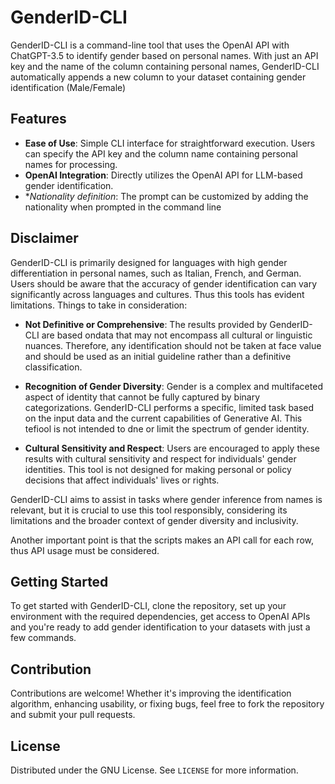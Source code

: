 # GenderID-CLI
GenderID-CLI is a command-line tool that uses the OpenAI API with ChatGPT-3.5 to identify gender based on personal names. With just an API key and the name of the column containing personal names, GenderID-CLI automatically appends a new column to your dataset containing gender identification (Male/Female)

## Features

- **Ease of Use**: Simple CLI interface for straightforward execution. Users can specify the API key and the column name containing personal names for processing.
- **OpenAI Integration**: Directly utilizes the OpenAI API for LLM-based gender identification.
- **Nationality definition*: The prompt can be customized by adding the nationality when prompted in the command line
  


## Disclaimer


GenderID-CLI is primarily designed for languages with high gender differentiation in personal names, such as Italian, French, and German. Users should be aware that the accuracy of gender identification can vary significantly across languages and cultures. Thus this tools has evident limitations. Things to take in consideration:

- **Not Definitive or Comprehensive**: The results provided by GenderID-CLI are based ondata that may not encompass all cultural or linguistic nuances. Therefore, any identification should not be taken at face value and should be used as an initial guideline rather than a definitive classification.

- **Recognition of Gender Diversity**: Gender is a complex and multifaceted aspect of identity that cannot be fully captured by binary categorizations. GenderID-CLI performs a specific, limited task based on the input data and the current capabilities of Generative AI. This tefiool is not intended to dne or limit the spectrum of gender identity.

- **Cultural Sensitivity and Respect**: Users are encouraged to apply these results with cultural sensitivity and respect for individuals' gender identities. This tool is not designed for making personal or policy decisions that affect individuals' lives or rights.

GenderID-CLI aims to assist in tasks where gender inference from names is relevant, but it is crucial to use this tool responsibly, considering its limitations and the broader context of gender diversity and inclusivity.

Another important point is that the scripts makes an API call for each row, thus API usage must be considered. 

## Getting Started

To get started with GenderID-CLI, clone the repository, set up your environment with the required dependencies, get access to OpenAI APIs and you're ready to add gender identification to your datasets with just a few commands.

## Contribution

Contributions are welcome! Whether it's improving the identification algorithm, enhancing usability, or fixing bugs, feel free to fork the repository and submit your pull requests.

## License

Distributed under the GNU License. See `LICENSE` for more information.




